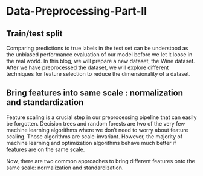 # Data-Preprocessing-Part-II

## Train/test split

Comparing predictions to true labels in the test set can be understood as the unbiased performance evaluation of our model before we let it loose in the real world. In this blog, we will prepare a new dataset, the Wine dataset. After we have preprocessed the dataset, we will explore different techniques for feature selection to reduce the dimensionality of a dataset.

## Bring features into same scale : normalization and standardization

Feature scaling is a crucial step in our preprocessing pipeline that can easily be forgotten. Decision trees and random forests are two of the very few machine learning algorithms where we don’t need to worry about feature scaling. Those algorithms are scale-invariant. However, the majority of machine learning and optimization algorithms behave much better if features are on the same scale.

Now, there are two common approaches to bring different features onto the same scale: normalization and standardization.
